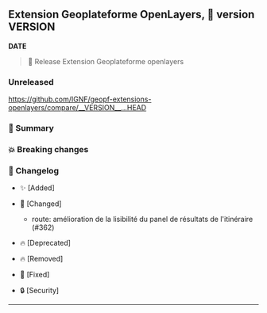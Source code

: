 ## Extension Geoplateforme OpenLayers, 🔖 version __VERSION__

__DATE__
> 🚀 Release Extension Geoplateforme openlayers

### Unreleased

<https://github.com/IGNF/geopf-extensions-openlayers/compare/__VERSION__...HEAD>

### 🎉 Summary

### 💥 Breaking changes

### 📖 Changelog

* ✨ [Added]

* 🔨 [Changed]

  - route: amélioration de la lisibilité du panel de résultats de l'itinéraire (#362)

* 🔥 [Deprecated]

* 🔥 [Removed]

* 🐛 [Fixed]
  
* 🔒 [Security]


---
